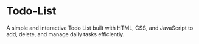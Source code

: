 # Todo-List
A simple and interactive Todo List built with HTML, CSS, and JavaScript to add, delete, and manage daily tasks efficiently.

